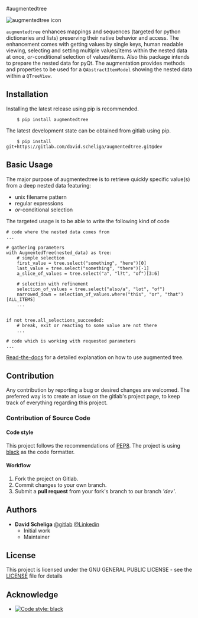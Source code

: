 #augmentedtree

![augmentedtree icon](docs/resources/augmentedtree-icon.png "Circle, square, triangle and lines.")

`augmentedtree` enhances mappings and sequences (targeted for python
dictionaries and lists) preserving their native behavior and access.
The enhancement comes with getting values by single keys, human readable
viewing, selecting and setting multiple values/items within the nested
data at once, *or*-conditional selection of values/items. Also this package
intends to prepare the nested data for pyQt. The augmentation provides
methods and properties to be used for a `QAbstractItemModel` showing
the nested data within a `QTreeView`.

## Installation

Installing the latest release using pip is recommended.

```` shell script
    $ pip install augmentedtree
````

The latest development state can be obtained from gitlab using pip.

```` shell script
    $ pip install git+https://gitlab.com/david.scheliga/augmentedtree.git@dev
````

## Basic Usage
The major purpose of augmentedtree is to retrieve quickly specific value(s) from a deep
nested data featuring:

- unix filename pattern
- regular expressions
- *or*-conditional selection

The targeted usage is to be able to write the following kind of code

````
# code where the nested data comes from
...

# gathering parameters
with AugmentedTree(nested_data) as tree:
    # simple selection
    first_value = tree.select("something", "here")[0]
    last_value = tree.select("something", "there")[-1]
    a_slice_of_values = tree.select("a", "l?t", "of")[3:6]

    # selection with refinement
    selection_of_values = tree.select("also/a", "lot", "of")
    narrowed_down = selection_of_values.where("this", "or", "that")[ALL_ITEMS]
    ...


if not tree.all_selections_succeeded:
    # break, exit or reacting to some value are not there
    ...

# code which is working with requested parameters       
...
````

[Read-the-docs](https://dicthandling.readthedocs.io/en/latest/) for a detailed 
explanation on how to use augmented tree.

## Contribution

Any contribution by reporting a bug or desired changes are welcomed. The preferred 
way is to create an issue on the gitlab's project page, to keep track of everything 
regarding this project.

### Contribution of Source Code
#### Code style
This project follows the recommendations of [PEP8](https://www.python.org/dev/peps/pep-0008/).
The project is using [black](https://github.com/psf/black) as the code formatter.

#### Workflow

1. Fork the project on Gitlab.
2. Commit changes to your own branch.
3. Submit a **pull request** from your fork's branch to our branch *'dev'*.

## Authors

* **David Scheliga** 
    [@gitlab](https://gitlab.com/david.scheliga)
    [@Linkedin](https://www.linkedin.com/in/david-scheliga-576984171/)
    - Initial work
    - Maintainer

## License

This project is licensed under the GNU GENERAL PUBLIC LICENSE - see the
[LICENSE](LICENSE) file for details

## Acknowledge

- [![Code style: black](https://img.shields.io/badge/code%20style-black-000000.svg)](https://github.com/psf/black)
